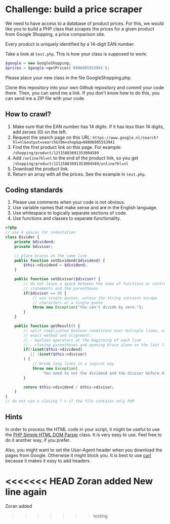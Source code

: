 Challenge: build a price scraper
================================

We need to have access to a database of product prices. For this, we would like
you to build a PHP class that scrapes the prices for a given product from Google
Shopping, a price comparison site.

Every product is uniquely identified by a 14-digit EAN number.

Take a look at `test.php`. This is how your class is supposed to work:

```php
$google = new GoogleShopping;
$prices = $google->getPrices('8806085553941');
```

Please place your new class in the file GoogleShopping.php.

Clone this repository into your own Github repository and commit your code
there. Then, you can send me a link. If you don't know how to do this, you can
send me a ZIP file with your code.

How to crawl?
-------------

1. Make sure that the EAN number has 14 digits. If it has less than 14 digits,
   add zeroes (0) on the left.
1. Request the search page on this URL:
   `https://www.google.nl/search?hl=nl&output=search&tbm=shop&q=08806085553941`
1. Find the first product link on this page. For example:
   `/shopping/product/12115883691353094589`
1. Add `/online?hl=nl` to the end of the product link, so you get
   `/shopping/product/12115883691353094589/online?hl=nl`
1. Download the product link.
1. Return an array with all the prices. See the example in `test.php`.

Coding standards
----------------

1. Please use comments when your code is not obvious.
1. Use variable names that make sense and are in the English language.
1. Use whitespace to logically separate sections of code.
1. Use functions and classes to separate functionality.

```php
<?php
// use 4 spaces for indentation
class Divider {
    private $dividend;
    private $divisor;

    // place braces on the same line
    public function setDividend($dividend) {
        $this->dividend = $dividend;
    }

    public function setDivisor($divisor) {
        // do not leave a space between the name of functions or control
        // statements and the parentheses
        if($divisor == 0) {
            // use single quotes, unless the string contains escape
            // characters or a single quote
            throw new Exception("You can't divide by zero.");
        }
    }

    public function getResult() {
        // split complicated boolean conditions over multiple lines, using this
        // exact method and alignment:
        // - boolean operators at the beginning of each line
        // - closing parentheses and opening brace alone on the last line
        if(!isset($this->dividend)
           || !isset($this->divisor)
        ) {
            // break long lines in a logical way
            throw new Exception(
                'You need to set the dividend and the divisor before dividing.');
        }

        return $this->dividend / $this->divisor;
    }
}
// do not use a closing ? > if the file contains only PHP
```

Hints
-----

In order to process the HTML code in your script, it might be useful to use the
[PHP Simple HTML DOM Parser](http://simplehtmldom.sourceforge.net/) class. It is
very easy to use. Feel free to do it another way, if you prefer.

Also, you might want to set the User-Agent header when you download the pages
from Google. Otherwise it might block you. It is best to use
[curl](http://php.net/curl) because it makes it easy to add headers.

<<<<<<< HEAD
Zoran added New line again
=======
Zoran added
>>>>>>> testing
